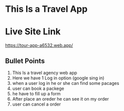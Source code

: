 # This Is a Travel App 

# Live Site Link 
https://tour-app-a6532.web.app/


## Bullet Points 

1. This Is a travel agency web app
2. Here we have 1 Log in option (google sing in)
3. when a user log in he or she can find some pacages 
4. user can book a packege 
5. he have to fill up a form 
6. After place an oreder he can see it on my order 
7. user can cancel a order 